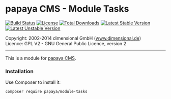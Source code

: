 # papaya CMS - Module Tasks

[![Build Status](https://travis-ci.org/papayaCMS/papayacms-module-tasks.svg?branch=master)](https://travis-ci.org/papayaCMS/papayacms-tasks)
[![License](https://poser.pugx.org/papaya/module-tasks/license.svg)](https://packagist.org/packages/papaya/module-tasks)
[![Total Downloads](https://poser.pugx.org/papaya/module-tasks/downloads.svg)](https://packagist.org/packages/papaya/module-tasks)
[![Latest Stable Version](https://poser.pugx.org/papaya/module-tasks/v/stable.svg)](https://packagist.org/packages/papaya/module-tasks)
[![Latest Unstable Version](https://poser.pugx.org/papaya/module-tasks/v/unstable.svg)](https://packagist.org/packages/papaya/module-tasks)

Copyright: 2002-2014 dimensional GmbH (www.dimensional.de)<br/>
Licence: GPL V2 - GNU General Public Licence, version 2

-----------------------------------------------------------------------

This is a module for [papaya CMS](http://www.papaya.cms.com/).

### Installation

Use Composer to install it:

```
composer require papaya/module-tasks
```
